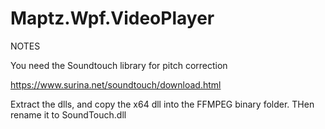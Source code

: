 # Maptz.Wpf.VideoPlayer
NOTES

You need the Soundtouch library for pitch correction

https://www.surina.net/soundtouch/download.html

Extract the dlls, and copy the x64 dll into the FFMPEG binary folder. THen rename it to SoundTouch.dll